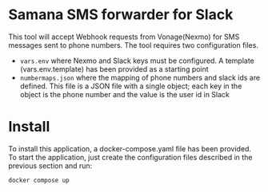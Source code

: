 # Samana SMS forwarder for Slack
This tool will accept Webhook requests from Vonage(Nexmo) for SMS messages sent to phone numbers.
The tool requires two configuration files.
* `vars.env` where Nexmo and Slack keys must be configured. A template (vars.env.template) has been provided as a starting point
* `numbermaps.json` where the mapping of phone numbers and slack ids are defined. This file is a JSON file with a single object; each key in the object is the phone number and the value is the user id in Slack

# Install
To install this application, a docker-compose.yaml file has been provided. To start the application, just create the configuration files described in the previous section and run:
```
docker compose up
```


